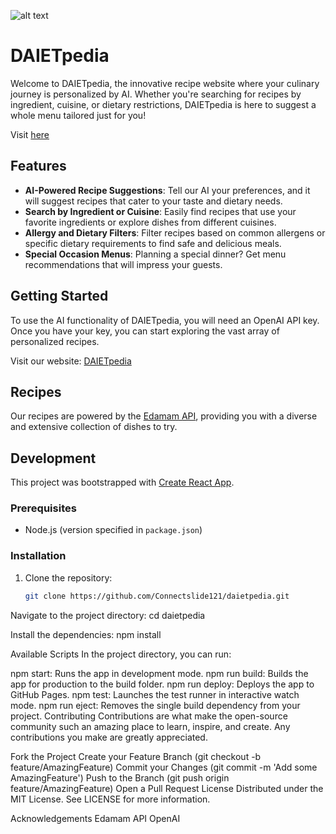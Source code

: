![alt text](https://github.com/Connectslide121/daietpedia/blob/master/Connect_banner_github.png)

# DAIETpedia

Welcome to DAIETpedia, the innovative recipe website where your culinary journey is personalized by AI. Whether you're searching for recipes by ingredient, cuisine, or dietary restrictions, DAIETpedia is here to suggest a whole menu tailored just for you!

Visit [here](https://connectslide121.github.io/daietpedia/)

## Features

- **AI-Powered Recipe Suggestions**: Tell our AI your preferences, and it will suggest recipes that cater to your taste and dietary needs.
- **Search by Ingredient or Cuisine**: Easily find recipes that use your favorite ingredients or explore dishes from different cuisines.
- **Allergy and Dietary Filters**: Filter recipes based on common allergens or specific dietary requirements to find safe and delicious meals.
- **Special Occasion Menus**: Planning a special dinner? Get menu recommendations that will impress your guests.

## Getting Started

To use the AI functionality of DAIETpedia, you will need an OpenAI API key. Once you have your key, you can start exploring the vast array of personalized recipes.

Visit our website: [DAIETpedia](https://connectslide121.github.io/daietpedia/)

## Recipes

Our recipes are powered by the [Edamam API](https://www.edamam.com/), providing you with a diverse and extensive collection of dishes to try.

## Development

This project was bootstrapped with [Create React App](https://github.com/facebook/create-react-app).

### Prerequisites

- Node.js (version specified in `package.json`)

### Installation

1. Clone the repository:
   ```sh
   git clone https://github.com/Connectslide121/daietpedia.git
   ```

Navigate to the project directory:
cd daietpedia

Install the dependencies:
npm install

Available Scripts
In the project directory, you can run:

npm start: Runs the app in development mode.
npm run build: Builds the app for production to the build folder.
npm run deploy: Deploys the app to GitHub Pages.
npm test: Launches the test runner in interactive watch mode.
npm run eject: Removes the single build dependency from your project.
Contributing
Contributions are what make the open-source community such an amazing place to learn, inspire, and create. Any contributions you make are greatly appreciated.

Fork the Project
Create your Feature Branch (git checkout -b feature/AmazingFeature)
Commit your Changes (git commit -m 'Add some AmazingFeature')
Push to the Branch (git push origin feature/AmazingFeature)
Open a Pull Request
License
Distributed under the MIT License. See LICENSE for more information.

Acknowledgements
Edamam API
OpenAI
